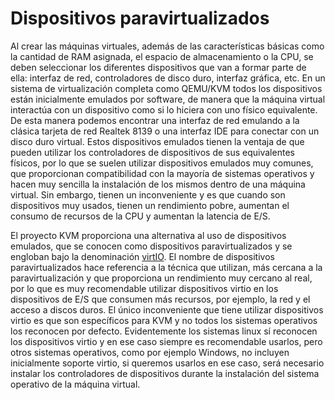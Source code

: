 # Dispositivos paravirtualizados

Al crear las máquinas virtuales, además de las características básicas
como la cantidad de RAM asignada, el espacio de almacenamiento o la
CPU, se deben seleccionar los diferentes dispositivos que van a formar
parte de ella: interfaz de red, controladores de disco duro, interfaz
gráfica, etc. En un sistema de virtualización completa como QEMU/KVM
todos los dispositivos están inicialmente emulados por software, de
manera que la máquina virtual interactúa con un dispositivo como si lo
hiciera con uno físico equivalente. De esta manera podemos encontrar
una interfaz de red emulando a la clásica tarjeta de red Realtek 8139
o una interfaz IDE para conectar con un disco duro virtual. Estos
dispositivos emulados tienen la ventaja de que pueden utilizar los
controladores de dispositivos de sus equivalentes físicos, por lo que
se suelen utilizar dispositivos emulados muy comunes, que proporcionan
compatibilidad con la mayoría de sistemas operativos y hacen muy
sencilla la instalación de los mismos dentro de una máquina
virtual. Sin embargo, tienen un inconveniente y es que cuando son
dispositivos muy usados, tienen un rendimiento pobre, aumentan el
consumo de recursos de la CPU y aumentan la latencia de E/S.

El proyecto KVM proporciona una alternativa al uso de dispositivos
emulados, que se conocen como dispositivos paravirtualizados y se
engloban bajo la denominación
[virtIO](https://www.linux-kvm.org/page/Virtio). El nombre de
dispositivos paravirtualizados hace referencia a la técnica que
utilizan, más cercana a la paravirtualización y que proporciona un
rendimiento muy cercano al real, por lo que es muy recomendable
utilizar dispositivos virtio en los dispositivos de E/S que consumen
más recursos, por ejemplo, la red y el acceso a discos duros.
El único inconveniente que tiene utilizar dispositivos virtio es que
son específicos para KVM y no todos los sistemas operativos los
reconocen por defecto. Evidentemente los sistemas linux sí reconocen
los dispositivos virtio y en ese caso siempre es recomendable usarlos,
pero otros sistemas operativos, como por ejemplo Windows, no incluyen
inicialmente soporte virtio, si queremos usarlos en ese caso, será
necesario instalar los controladores de dispositivos durante la
instalación del sistema operativo de la máquina virtual.
